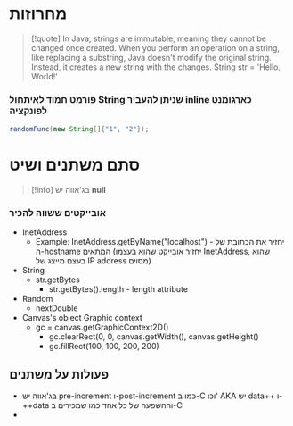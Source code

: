 # מחרוזות

> [!quote]
In Java, strings are immutable, meaning they cannot be changed once created. When you perform an operation on a string, like replacing a substring, Java doesn't modify the original string. Instead, it creates a new string with the changes. String str = 'Hello, World!'

### פורמט חמוד לאיתחול String שניתן להעביר inline כארגומנט לפונקציה

```java
randomFunc(new String[]{"1", "2"});
```

# סתם משתנים ושיט

> [!info]  בג'אווה יש **null**


### אובייקטים ששווה להכיר
- InetAddress
	- Example: InetAddress.getByName("localhost") - 
	יחזיר את הכתובת של ה-hostname המתאים (יחזיר אובייקט שהוא בעצמו InetAddress, שהוא בעצם מייצג של IP address מסוים)
- String
	- str.getBytes
		- str.getBytes().length - length attribute
- Random
	- nextDouble
- Canvas's object Graphic context
	- gc = canvas.getGraphicContext2D()
		- gc.clearRect(0, 0, canvas.getWidth(), canvas.getHeight()
		- gc.fillRect(100, 100, 200, 200)




## פעולות על משתנים
- בג'אווה יש pre-increment ו-post-increment כמו ב-C וכו' AKA יש data++ ו-++data וההשפעה של כל אחד כמו שמכירים ב-C
- 